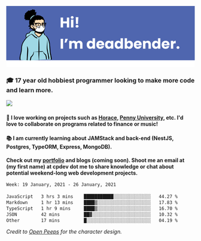 ![banner](banner.png)

### 🎓 17 year old hobbiest programmer looking to make more code and learn more.

<a href="https://twitter.com/KO4JZT"><img src="https://img.shields.io/badge/ko4jzt%20-%231DA1F2.svg?&style=for-the-badge&logo=Twitter&logoColor=white"/></a>

#### 📝 I love working on projects such as [Horace](https://github.com/knights-of-academia/horace), [Penny University](https://github.com/penny-university/penny_university), etc. I'd love to collaborate on programs related to finance or music!

#### 📚 I am currently learning about JAMStack and back-end (NestJS, Postgres, TypeORM, Express, MongoDB). 

**Check out my [portfolio](https://cpdev.me) and blogs (coming soon). Shoot me an email at (my first name) at cpdev dot me to share knowledge or chat about potential weekend-long web development projects.**



<!--START_SECTION:waka-->
```text
Week: 19 January, 2021 - 26 January, 2021

JavaScript   3 hrs 3 mins    ███████████░░░░░░░░░░░░░░   44.27 % 
Markdown     1 hr 13 mins    ████▒░░░░░░░░░░░░░░░░░░░░   17.83 % 
TypeScript   1 hr 9 mins     ████▒░░░░░░░░░░░░░░░░░░░░   16.70 % 
JSON         42 mins         ██▓░░░░░░░░░░░░░░░░░░░░░░   10.32 % 
Other        17 mins         █░░░░░░░░░░░░░░░░░░░░░░░░   04.19 % 
```
<!--END_SECTION:waka-->

*Credit to [Open Peeps](https://www.openpeeps.com/) for the character design.*
